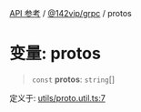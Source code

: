 [API 参考](../../../index.md) / [@142vip/grpc](../index.md) / protos

# 变量: protos

> `const` **protos**: `string`[]

定义于: [utils/proto.util.ts:7](https://github.com/142vip/core-x/blob/724c9f80a9f43d7639fb0f15c0381f9ca258849b/packages/grpc/src/utils/proto.util.ts#L7)
